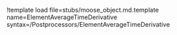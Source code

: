 !template load file=stubs/moose_object.md.template name=ElementAverageTimeDerivative syntax=/Postprocessors/ElementAverageTimeDerivative